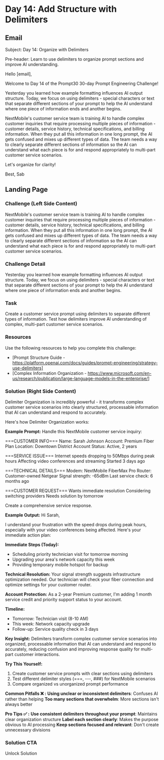 # Day 14: Add Structure with Delimiters

## Email
Subject: Day 14: Organize with Delimiters

Pre-header: Learn to use delimiters to organize prompt sections and improve AI understanding.

Hello [email],

Welcome to Day 14 of the Prompt30 30-day Prompt Engineering Challenge!

Yesterday you learned how example formatting influences AI output structure. Today, we focus on using delimiters - special characters or text that separate different sections of your prompt to help the AI understand where one piece of information ends and another begins.

NextMobile's customer service team is training AI to handle complex customer inquiries that require processing multiple pieces of information - customer details, service history, technical specifications, and billing information. When they put all this information in one long prompt, the AI gets confused and mixes up different types of data. The team needs a way to clearly separate different sections of information so the AI can understand what each piece is for and respond appropriately to multi-part customer service scenarios.

Let's organize for clarity!

Best, Sab

## Landing Page

### Challenge (Left Side Content)
NextMobile's customer service team is training AI to handle complex customer inquiries that require processing multiple pieces of information - customer details, service history, technical specifications, and billing information. When they put all this information in one long prompt, the AI gets confused and mixes up different types of data. The team needs a way to clearly separate different sections of information so the AI can understand what each piece is for and respond appropriately to multi-part customer service scenarios.

### Challenge Detail
Yesterday you learned how example formatting influences AI output structure. Today, we focus on using delimiters - special characters or text that separate different sections of your prompt to help the AI understand where one piece of information ends and another begins.

### Task
Create a customer service prompt using delimiters to separate different types of information. Test how delimiters improve AI understanding of complex, multi-part customer service scenarios.

### Resources
Use the following resources to help you complete this challenge:
- [Prompt Structure Guide - https://platform.openai.com/docs/guides/prompt-engineering/strategy-use-delimiters]
- [Complex Information Organization - https://www.microsoft.com/en-us/research/publication/large-language-models-in-the-enterprise/]

### Solution (Right Side Content)
Delimiter Organization is incredibly powerful - it transforms complex customer service scenarios into clearly structured, processable information that AI can understand and respond to accurately.

Here's how Delimiter Organization works:

**Example Prompt:**
Handle this NextMobile customer service inquiry:

===CUSTOMER INFO===
Name: Sarah Johnson
Account: Premium Fiber Plan
Location: Downtown District
Account Status: Active, 2 years

===SERVICE ISSUE===
Internet speeds dropping to 50Mbps during peak hours
Affecting video conferences and streaming
Started 3 days ago

===TECHNICAL DETAILS===
Modem: NextMobile FiberMax Pro
Router: Customer-owned Netgear
Signal strength: -65dBm
Last service check: 6 months ago

===CUSTOMER REQUEST===
Wants immediate resolution
Considering switching providers
Needs solution by tomorrow

Create a comprehensive service response.

**Example Output:**
Hi Sarah,

I understand your frustration with the speed drops during peak hours, especially with your video conferences being affected. Here's your immediate action plan:

**Immediate Steps (Today):**
- Scheduling priority technician visit for tomorrow morning
- Upgrading your area's network capacity this week
- Providing temporary mobile hotspot for backup

**Technical Resolution:**
Your signal strength suggests infrastructure optimization needed. Our technician will check your fiber connection and optimize settings for your customer router.

**Account Protection:**
As a 2-year Premium customer, I'm adding 1 month service credit and priority support status to your account.

**Timeline:**
- Tomorrow: Technician visit (8-10 AM)
- This week: Network capacity upgrade
- Follow-up: Service quality check in 3 days

**Key Insight:**
Delimiters transform complex customer service scenarios into organized, processable information that AI can understand and respond to accurately, reducing confusion and improving response quality for multi-part customer interactions.

**Try This Yourself:**
1. Create customer service prompts with clear sections using delimiters
2. Test different delimiter styles (===, ---, ###) for NextMobile scenarios
3. Compare organized vs unorganized prompt performance

**Common Pitfalls ❌ :**
**Using unclear or inconsistent delimiters**: Confuses AI rather than helping
**Too many sections that overwhelm**: More sections isn't always better

**Pro Tips ✅ :**
**Use consistent delimiters throughout your prompt**: Maintains clear organization structure
**Label each section clearly**: Makes the purpose obvious to AI processing
**Keep sections focused and relevant**: Don't create unnecessary divisions

### Solution CTA
Unlock Solution 